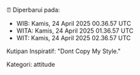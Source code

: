⏰ Diperbarui pada:
- WIB: Kamis, 24 April 2025 00.36.57 UTC
- WITA: Kamis, 24 April 2025 01.36.57 UTC
- WIT: Kamis, 24 April 2025 02.36.57 UTC

Kutipan Inspiratif:
"Dont Copy My Style."


Kategori: attitude

